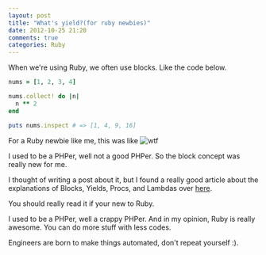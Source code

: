 ```yaml
---
layout: post
title: "What's yield?(for ruby newbies)"
date: 2012-10-25 21:20
comments: true
categories: Ruby
---
```


When we're using Ruby, we often use blocks. Like the code below.

``` ruby wtf.rb
nums = [1, 2, 3, 4]

nums.collect! do |n|
  n ** 2
end

puts nums.inspect # => [1, 4, 9, 16]
```

For a Ruby newbie like me, this was like ![wtf](/images/wtf.png)

I used to be a PHPer, well not a good PHPer.
So the block concept was really new for me.

I thought of writing a post about it, but I found a really good article about the explanations of Blocks, Yields, Procs, and Lambdas over [here](http://www.robertsosinski.com/2008/12/21/understanding-ruby-blocks-procs-and-lambdas/).

You should really read it if your new to Ruby.

I used to be a PHPer, well a crappy PHPer.
And in my opinion, Ruby is really awesome.
You can do more stuff with less codes.

Engineers are born to make things automated, don't repeat yourself :).
